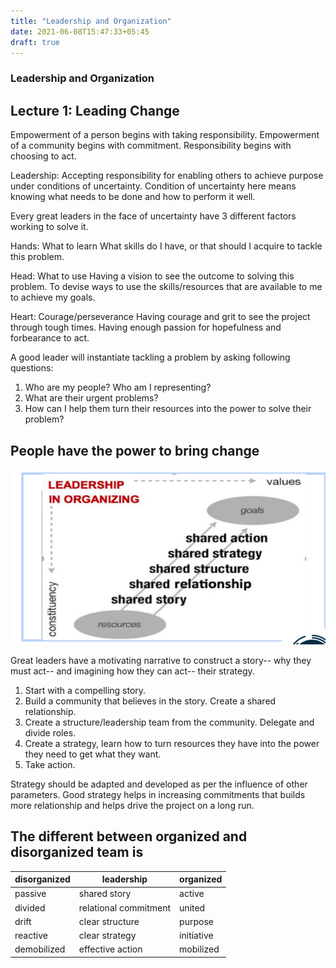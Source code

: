 ```yaml
---
title: "Leadership and Organization"
date: 2021-06-08T15:47:33+05:45
draft: true
---
```


### Leadership and Organization

## Lecture 1: Leading Change
Empowerment of a person begins with taking responsibility.
Empowerment of a community begins with commitment.
Responsibility begins with choosing to act.

Leadership: Accepting responsibility for enabling others to achieve purpose under conditions of uncertainty.
Condition of uncertainty here means knowing what needs to be done and how to perform it well.

Every great leaders in the face of uncertainty have 3 different factors working to solve it.

Hands: What to learn
What skills do I have, or that should I acquire to tackle this problem.

Head: What to use
Having a vision to see the outcome to solving this problem. To devise ways to use the skills/resources that are available to me to achieve my goals.

Heart: Courage/perseverance
Having courage and grit to see the project through tough times. Having enough passion for hopefulness and forbearance to act.

A good leader will instantiate tackling a problem by asking following questions:
1. Who are my people? Who am I representing?
2. What are their urgent problems?
3. How can I help them turn their resources into the power to solve their problem?

## People have the power to bring change
![lao](./lao1.png)

Great leaders have a motivating narrative to construct a story-- why they must act-- and imagining how they can act-- their strategy.

1. Start with a compelling story.
2. Build a community that believes in the story. Create a shared relationship.
3. Create a structure/leadership team from the community. Delegate and divide roles.
4. Create a strategy, learn how to turn resources they have into the power they need to get what they want.
5. Take action.

Strategy should be adapted and developed as per the influence of other parameters. Good strategy helps in increasing commitments that builds more relationship and helps drive the project on a long run.

## The different between organized and disorganized team is
| disorganized | leadership            | organized   |
|--------------|-----------------------|-------------|
| passive      | shared story          | active      |
| divided      | relational commitment | united      |
| drift        | clear structure       | purpose     |
| reactive     | clear strategy        | initiative  |
| demobilized  | effective action      | mobilized   |

